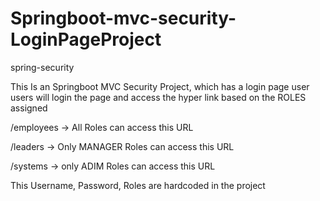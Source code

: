 # Springboot-mvc-security-LoginPageProject
spring-security

This Is an Springboot MVC Security Project, which has a login page user 
users will login the page and access the hyper link based on the ROLES assigned

/employees -> All Roles can access this URL

/leaders -> Only MANAGER Roles can access this URL

/systems -> only ADIM Roles can access this URL

This Username, Password, Roles are hardcoded in the project
